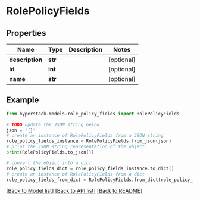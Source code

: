 # RolePolicyFields


## Properties

Name | Type | Description | Notes
------------ | ------------- | ------------- | -------------
**description** | **str** |  | [optional] 
**id** | **int** |  | [optional] 
**name** | **str** |  | [optional] 

## Example

```python
from hyperstack.models.role_policy_fields import RolePolicyFields

# TODO update the JSON string below
json = "{}"
# create an instance of RolePolicyFields from a JSON string
role_policy_fields_instance = RolePolicyFields.from_json(json)
# print the JSON string representation of the object
print(RolePolicyFields.to_json())

# convert the object into a dict
role_policy_fields_dict = role_policy_fields_instance.to_dict()
# create an instance of RolePolicyFields from a dict
role_policy_fields_from_dict = RolePolicyFields.from_dict(role_policy_fields_dict)
```
[[Back to Model list]](../README.md#documentation-for-models) [[Back to API list]](../README.md#documentation-for-api-endpoints) [[Back to README]](../README.md)


